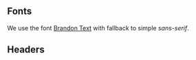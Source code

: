 ## Fonts

We use the font [Brandon Text](http://hvdfonts.com/brandontext/) with fallback to simple _sans-serif_.

## Headers
